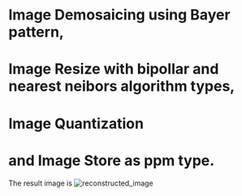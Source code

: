 # Image Demosaicing using Bayer pattern, 
# Image Resize with bipollar and nearest neibors algorithm types, 
# Image Quantization 
# and Image Store as ppm type.

The result image is ![reconstructed_image](https://github.com/harryfilis/Digital-Image-Processing-Project/blob/master/bayer2rgb-Reconstruction-Quantization-Save/march.png)
